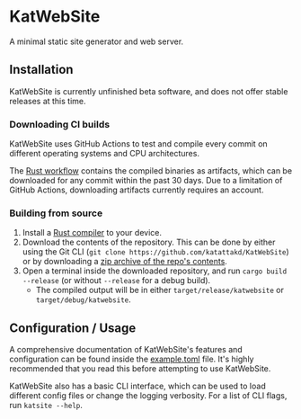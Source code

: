# KatWebSite
A minimal static site generator and web server.

## Installation
KatWebSite is currently unfinished beta software, and does not offer stable releases at this time.

### Downloading CI builds
KatWebSite uses GitHub Actions to test and compile every commit on different operating systems and CPU architectures.

The [Rust workflow](https://github.com/katattakd/KatWebSite/actions/workflows/rust.yml?query=is%3Asuccess) contains the compiled binaries as artifacts, which can be downloaded for any commit within the past 30 days. Due to a limitation of GitHub Actions, downloading artifacts currently requires an account.

### Building from source
1. Install a [Rust compiler](https://www.rust-lang.org/learn/get-started) to your device.
2. Download the contents of the repository. This can be done by either using the Git CLI (`git clone https://github.com/katattakd/KatWebSite`) or by downloading a [zip archive of the repo's contents](https://github.com/katattakd/KatWebSite/archive/main.zip).
3. Open a terminal inside the downloaded repository, and run `cargo build --release` (or without `--release` for a debug build).
   - The compiled output will be in either `target/release/katwebsite` or `target/debug/katwebsite`.

## Configuration / Usage
A comprehensive documentation of KatWebSite's features and configuration can be found inside the [example.toml](https://github.com/katattakd/KatWebSite/blob/main/example.toml) file. It's highly recommended that you read this before attempting to use KatWebSite.

KatWebSite also has a basic CLI interface, which can be used to load different config files or change the logging verbosity. For a list of CLI flags, run `katsite --help`.

